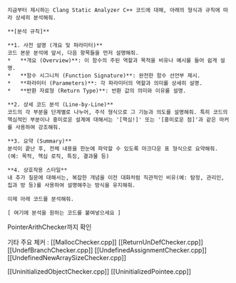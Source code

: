 ```
지금부터 제시하는 Clang Static Analyzer C++ 코드에 대해, 아래의 형식과 규칙에 따라 상세히 분석해줘.

**[분석 규칙]**

**1. 사전 설명 (개요 및 파라미터)**
코드 본문 분석에 앞서, 다음 항목들을 먼저 설명해줘.
*   **개요 (Overview)**: 이 함수의 주된 역할과 목적을 비유나 예시를 들어 쉽게 설명.
*   **함수 시그니처 (Function Signature)**: 완전한 함수 선언부 제시.
*   **파라미터 (Parameters)**: 각 파라미터의 역할과 의미를 상세히 설명.
*   **반환 자료형 (Return Type)**: 반환 값의 의미와 이유를 설명.

**2. 상세 코드 분석 (Line-by-Line)**
코드의 각 부분을 단계별로 나누어, 주석 형식으로 그 기능과 의도를 설명해줘. 특히 코드의 핵심적인 부분이나 흥미로운 설계에 대해서는 '[핵심!]' 또는 '[흥미로운 점]'과 같은 마커를 사용하여 강조해줘.

**3. 요약 (Summary)**
분석이 끝난 후, 전체 내용을 한눈에 파악할 수 있도록 마크다운 표 형식으로 요약해줘. (예: 목적, 핵심 로직, 특징, 결과물 등)

**4. 상호작용 스타일**
내 추가 질문에 대해서는, 복잡한 개념을 이전 대화처럼 직관적인 비유(예: 탐정, 관리인, 집과 방 등)를 사용하여 설명해주는 방식을 유지해줘.

이제 아래 코드를 분석해줘.

[ 여기에 분석을 원하는 코드를 붙여넣으세요 ]

```

PointerArithChecker까지 확인

기타 주요 체커 :
[[MallocChecker.cpp]]
[[ReturnUnDefChecker.cpp]]
[[UndefBranchChecker.cpp]]
[[UndefinedAssignmentChecker.cpp]]
[[UndefinedNewArraySizeChecker.cpp]]

[[UninitializedObjectChecker.cpp]]
[[UninitializedPointee.cpp]]

